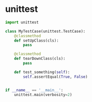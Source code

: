 # unittest

```python
import unittest

class MyTestCase(unittest.TestCase):
    @classmethod
    def setUpClass(cls):
        pass

    @classmethod
    def tearDownClass(cls):
        pass

    def test_something(self):
        self.assertEqual(True, False)


if __name__ == '__main__':
    unittest.main(verbosity=2)
```
<!--stackedit_data:
eyJoaXN0b3J5IjpbLTcwMTE3MDIwNF19
-->